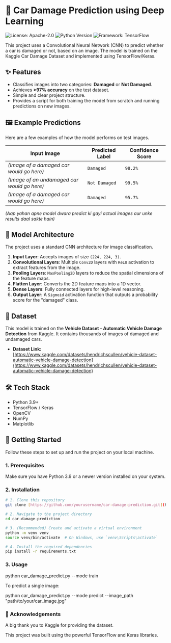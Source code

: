 # 🚗 Car Damage Prediction using Deep Learning

![License: Apache-2.0](https://img.shields.io/badge/License-Apache--2.0-blue.svg)
![Python Version](https://img.shields.io/badge/Python-3.9+-brightgreen.svg)
![Framework: TensorFlow](https://img.shields.io/badge/Framework-TensorFlow-orange.svg)

This project uses a Convolutional Neural Network (CNN) to predict whether a car is damaged or not, based on an image. The model is trained on the Kaggle Car Damage Dataset and implemented using TensorFlow/Keras.

## ✨ Features

-   Classifies images into two categories: **Damaged** or **Not Damaged**.
-   Achieves **>97% accuracy** on the test dataset.
-   Simple and clear project structure.
-   Provides a script for both training the model from scratch and running predictions on new images.

## 🖼️ Example Predictions

Here are a few examples of how the model performs on test images.

| Input Image                               | Predicted Label | Confidence Score |
| ----------------------------------------- | --------------- | ---------------- |
| *(Image of a damaged car would go here)* | `Damaged`       | `98.2%`          |
| *(Image of an undamaged car would go here)*| `Not Damaged`   | `99.5%`          |
| *(Image of a damaged car would go here)* | `Damaged`       | `95.7%`          |

*(Aap yahan apne model dwara predict ki gayi actual images aur unke results daal sakte hain)*

## 🧠 Model Architecture

The project uses a standard CNN architecture for image classification.

1.  **Input Layer**: Accepts images of size `(224, 224, 3)`.
2.  **Convolutional Layers**: Multiple `Conv2D` layers with `ReLU` activation to extract features from the image.
3.  **Pooling Layers**: `MaxPooling2D` layers to reduce the spatial dimensions of the feature maps.
4.  **Flatten Layer**: Converts the 2D feature maps into a 1D vector.
5.  **Dense Layers**: Fully connected layers for high-level reasoning.
6.  **Output Layer**: A `Sigmoid` activation function that outputs a probability score for the "damaged" class.

## 💾 Dataset

This model is trained on the **Vehicle Dataset - Automatic Vehicle Damage Detection** from Kaggle. It contains thousands of images of damaged and undamaged cars.

-   **Dataset Link:** [https://www.kaggle.com/datasets/hendrichscullen/vehicle-dataset-automatic-vehicle-damage-detection](https://www.kaggle.com/datasets/hendrichscullen/vehicle-dataset-automatic-vehicle-damage-detection)

## 🛠️ Tech Stack

-   Python 3.9+
-   TensorFlow / Keras
-   OpenCV
-   NumPy
-   Matplotlib

## 🚀 Getting Started

Follow these steps to set up and run the project on your local machine.

### 1. Prerequisites

Make sure you have Python 3.9 or a newer version installed on your system.

### 2. Installation

```bash
# 1. Clone this repository
git clone [https://github.com/yourusername/car-damage-prediction.git](https://github.com/yourusername/car-damage-prediction.git)

# 2. Navigate to the project directory
cd car-damage-prediction

# 3. (Recommended) Create and activate a virtual environment
python -m venv venv
source venv/bin/activate  # On Windows, use `venv\Scripts\activate`

# 4. Install the required dependencies
pip install -r requirements.txt
```
### 3. Usage
python car_damage_predict.py --mode train

To predict a single image:

python car_damage_predict.py --mode predict --image_path "path/to/your/car_image.jpg"

   
###   🙏 Acknowledgements
A big thank you to Kaggle for providing the dataset.

This project was built using the powerful TensorFlow and Keras libraries.

